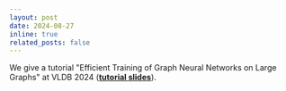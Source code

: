 ```yaml
---
layout: post
date: 2024-08-27 
inline: true
related_posts: false
---
```


We give a tutorial "Efficient Training of Graph Neural Networks on Large Graphs" at VLDB 2024 (<a href='/assets/pdf/vldb24tutorialslides.pdf'><strong>tutorial slides</strong></a>). 
